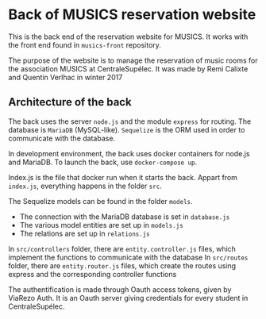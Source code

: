 # Back of MUSICS reservation website

This is the back end of the reservation website for MUSICS.
It works with the front end found in `musics-front` repository.

The purpose of the website is to manage the reservation of music rooms for the association MUSICS at CentraleSupélec.
It was made by Remi Calixte and Quentin Verlhac in winter 2017

## Architecture of the back

The back uses the server `node.js` and the module `express` for routing.
The database is `MariaDB` (MySQL-like).
`Sequelize` is the ORM used in order to communicate with the database.

In development environment, the back uses docker containers for node.js and MariaDB.
To launch the back, use `docker-compose up`.

Index.js is the file that docker run when it starts the back.
Appart from `index.js`, everything happens in the folder `src`.

The Sequelize models can be found in the folder `models`.
- The connection with the MariaDB database is set in `database.js`
- The various model entities are set up in `models.js`
- The relations are set up in `relations.js`

In `src/controllers` folder, there are `entity.controller.js` files, which implement the functions to communicate with the database
In `src/routes` folder, there are  `entity.router.js` files, which create the routes using express and the corresponding controller functions

The authentification is made through Oauth access tokens, given by ViaRezo Auth.
It is an Oauth server giving credentials for every student in CentraleSupélec.
